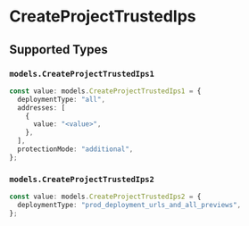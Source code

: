 # CreateProjectTrustedIps


## Supported Types

### `models.CreateProjectTrustedIps1`

```typescript
const value: models.CreateProjectTrustedIps1 = {
  deploymentType: "all",
  addresses: [
    {
      value: "<value>",
    },
  ],
  protectionMode: "additional",
};
```

### `models.CreateProjectTrustedIps2`

```typescript
const value: models.CreateProjectTrustedIps2 = {
  deploymentType: "prod_deployment_urls_and_all_previews",
};
```

